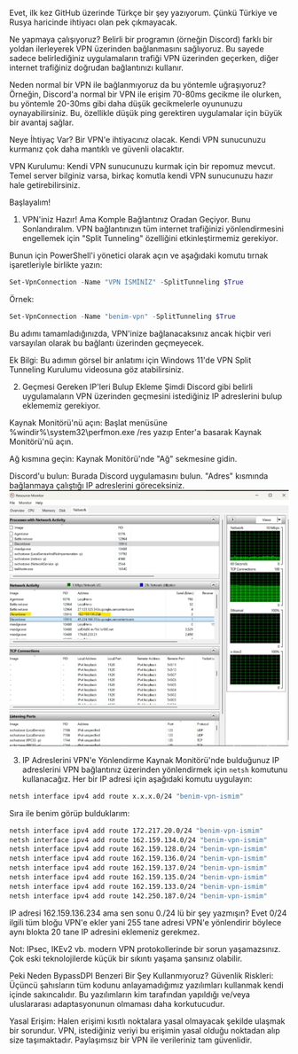 Evet, ilk kez GitHub üzerinde Türkçe bir şey yazıyorum. Çünkü Türkiye ve Rusya haricinde ihtiyacı olan pek çıkmayacak.

Ne yapmaya çalışıyoruz?
Belirli bir programın (örneğin Discord) farklı bir yoldan ilerleyerek VPN üzerinden bağlanmasını sağlıyoruz. Bu sayede sadece belirlediğiniz uygulamaların trafiği VPN üzerinden geçerken, diğer internet trafiğiniz doğrudan bağlantınızı kullanır.

Neden normal bir VPN ile bağlanmıyoruz da bu yöntemle uğraşıyoruz?
Örneğin, Discord'a normal bir VPN ile erişim 70-80ms gecikme ile olurken, bu yöntemle 20-30ms gibi daha düşük gecikmelerle oyununuzu oynayabilirsiniz. Bu, özellikle düşük ping gerektiren uygulamalar için büyük bir avantaj sağlar.

Neye İhtiyaç Var?
Bir VPN'e ihtiyacınız olacak. Kendi VPN sunucunuzu kurmanız çok daha mantıklı ve güvenli olacaktır.

VPN Kurulumu: Kendi VPN sunucunuzu kurmak için bir repomuz mevcut. Temel server bilginiz varsa, birkaç komutla kendi VPN sunucunuzu hazır hale getirebilirsiniz.

Başlayalım!
1) VPN'iniz Hazır! Ama Komple Bağlantınız Oradan Geçiyor. Bunu Sonlandıralım.
VPN bağlantınızın tüm internet trafiğinizi yönlendirmesini engellemek için "Split Tunneling" özelliğini etkinleştirmemiz gerekiyor.

Bunun için PowerShell'i yönetici olarak açın ve aşağıdaki komutu tırnak işaretleriyle birlikte yazın:

```powershell
Set-VpnConnection -Name "VPN İSMİNİZ" -SplitTunneling $True
```

Örnek:

```powershell
Set-VpnConnection -Name "benim-vpn" -SplitTunneling $True
```

Bu adımı tamamladığınızda, VPN'inize bağlanacaksınız ancak hiçbir veri varsayılan olarak bu bağlantı üzerinden geçmeyecek.

Ek Bilgi: Bu adımın görsel bir anlatımı için Windows 11'de VPN Split Tunneling Kurulumu videosuna göz atabilirsiniz.

2) Geçmesi Gereken IP'leri Bulup Ekleme
Şimdi Discord gibi belirli uygulamaların VPN üzerinden geçmesini istediğiniz IP adreslerini bulup eklememiz gerekiyor.

Kaynak Monitörü'nü açın: Başlat menüsüne %windir%\system32\perfmon.exe /res yazıp Enter'a basarak Kaynak Monitörü'nü açın.

Ağ kısmına geçin: Kaynak Monitörü'nde "Ağ" sekmesine gidin.

Discord'u bulun: Burada Discord uygulamasını bulun. "Adres" kısmında bağlanmaya çalıştığı IP adreslerini göreceksiniz.
![alt text](s1.jpg "ekran görüntüsü")

3) IP Adreslerini VPN'e Yönlendirme
Kaynak Monitörü'nde bulduğunuz IP adreslerini VPN bağlantınız üzerinden yönlendirmek için `netsh` komutunu kullanacağız. Her bir IP adresi için aşağıdaki komutu uygulayın:

```bash
netsh interface ipv4 add route x.x.x.0/24 "benim-vpn-ismim"
```

Sıra ile benim görüp bulduklarım:

```bash
netsh interface ipv4 add route 172.217.20.0/24 "benim-vpn-ismim"
netsh interface ipv4 add route 162.159.134.0/24 "benim-vpn-ismim"
netsh interface ipv4 add route 162.159.128.0/24 "benim-vpn-ismim"
netsh interface ipv4 add route 162.159.136.0/24 "benim-vpn-ismim"
netsh interface ipv4 add route 162.159.137.0/24 "benim-vpn-ismim"
netsh interface ipv4 add route 162.159.135.0/24 "benim-vpn-ismim"
netsh interface ipv4 add route 162.159.133.0/24 "benim-vpn-ismim"
netsh interface ipv4 add route 142.250.187.0/24 "benim-vpn-ismim"
```
IP adresi 162.159.136.234 ama sen sonu 0./24 lü bir şey yazmışın? Evet 0/24 ilgili tüm bloğu VPN'e ekler yani 255 tane adresi VPN'e yönlendirir böylece aynı blokta 20 tane IP adresini eklemeniz gerekmez.

Not: IPsec, IKEv2 vb. modern VPN protokollerinde bir sorun yaşamazsınız. Çok eski teknolojilerde küçük bir sıkıntı yaşama şansınız olabilir.

Peki Neden BypassDPI Benzeri Bir Şey Kullanmıyoruz?
Güvenlik Riskleri: Üçüncü şahısların tüm kodunu anlayamadığımız yazılımları kullanmak kendi içinde sakıncalıdır. Bu yazılımların kim tarafından yapıldığı ve/veya uluslararası adaptasyonunun olmaması daha korkutucudur.

Yasal Erişim: Halen erişimi kısıtlı noktalara yasal olmayacak şekilde ulaşmak bir sorundur. VPN, istediğiniz veriyi bu erişimin yasal olduğu noktadan alıp size taşımaktadır. Paylaşımsız bir VPN ile verileriniz tam güvenlidir.
